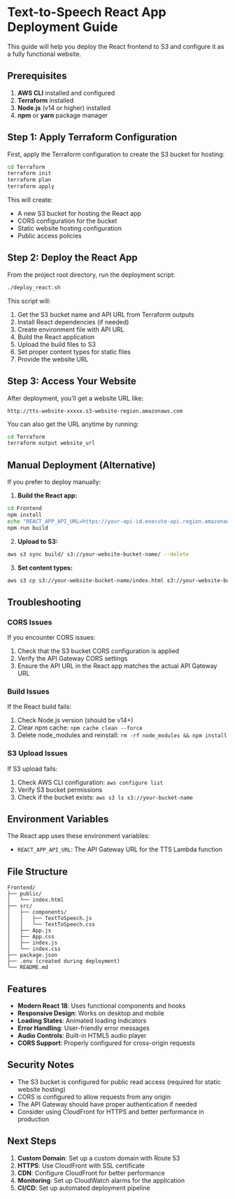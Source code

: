# Text-to-Speech React App Deployment Guide

This guide will help you deploy the React frontend to S3 and configure it as a fully functional website.

## Prerequisites

1. **AWS CLI** installed and configured
2. **Terraform** installed
3. **Node.js** (v14 or higher) installed
4. **npm** or **yarn** package manager

## Step 1: Apply Terraform Configuration

First, apply the Terraform configuration to create the S3 bucket for hosting:

```bash
cd Terraform
terraform init
terraform plan
terraform apply
```

This will create:
- A new S3 bucket for hosting the React app
- CORS configuration for the bucket
- Static website hosting configuration
- Public access policies

## Step 2: Deploy the React App

From the project root directory, run the deployment script:

```bash
./deploy_react.sh
```

This script will:
1. Get the S3 bucket name and API URL from Terraform outputs
2. Install React dependencies (if needed)
3. Create environment file with API URL
4. Build the React application
5. Upload the build files to S3
6. Set proper content types for static files
7. Provide the website URL

## Step 3: Access Your Website

After deployment, you'll get a website URL like:
```
http://tts-website-xxxxx.s3-website-region.amazonaws.com
```

You can also get the URL anytime by running:
```bash
cd Terraform
terraform output website_url
```

## Manual Deployment (Alternative)

If you prefer to deploy manually:

1. **Build the React app:**
```bash
cd Frontend
npm install
echo "REACT_APP_API_URL=https://your-api-id.execute-api.region.amazonaws.com/dev/tts" > .env
npm run build
```

2. **Upload to S3:**
```bash
aws s3 sync build/ s3://your-website-bucket-name/ --delete
```

3. **Set content types:**
```bash
aws s3 cp s3://your-website-bucket-name/index.html s3://your-website-bucket-name/index.html --content-type "text/html" --metadata-directive REPLACE
```

## Troubleshooting

### CORS Issues
If you encounter CORS issues:
1. Check that the S3 bucket CORS configuration is applied
2. Verify the API Gateway CORS settings
3. Ensure the API URL in the React app matches the actual API Gateway URL

### Build Issues
If the React build fails:
1. Check Node.js version (should be v14+)
2. Clear npm cache: `npm cache clean --force`
3. Delete node_modules and reinstall: `rm -rf node_modules && npm install`

### S3 Upload Issues
If S3 upload fails:
1. Check AWS CLI configuration: `aws configure list`
2. Verify S3 bucket permissions
3. Check if the bucket exists: `aws s3 ls s3://your-bucket-name`

## Environment Variables

The React app uses these environment variables:
- `REACT_APP_API_URL`: The API Gateway URL for the TTS Lambda function

## File Structure

```
Frontend/
├── public/
│   └── index.html
├── src/
│   ├── components/
│   │   ├── TextToSpeech.js
│   │   └── TextToSpeech.css
│   ├── App.js
│   ├── App.css
│   ├── index.js
│   └── index.css
├── package.json
├── .env (created during deployment)
└── README.md
```

## Features

- **Modern React 18**: Uses functional components and hooks
- **Responsive Design**: Works on desktop and mobile
- **Loading States**: Animated loading indicators
- **Error Handling**: User-friendly error messages
- **Audio Controls**: Built-in HTML5 audio player
- **CORS Support**: Properly configured for cross-origin requests

## Security Notes

- The S3 bucket is configured for public read access (required for static website hosting)
- CORS is configured to allow requests from any origin
- The API Gateway should have proper authentication if needed
- Consider using CloudFront for HTTPS and better performance in production

## Next Steps

1. **Custom Domain**: Set up a custom domain with Route 53
2. **HTTPS**: Use CloudFront with SSL certificate
3. **CDN**: Configure CloudFront for better performance
4. **Monitoring**: Set up CloudWatch alarms for the application
5. **CI/CD**: Set up automated deployment pipeline
